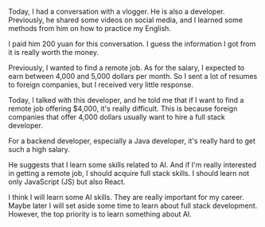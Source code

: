 Today, I had a conversation with a vlogger. He is also a developer. Previously, he shared some videos on social media, and I learned some methods from him on how to practice my English.

I paid him 200 yuan for this conversation. I guess the information I got from it is really worth the money.

Previously, I wanted to find a remote job. As for the salary, I expected to earn between 4,000 and 5,000 dollars per month. So I sent a lot of resumes to foreign companies, but I received very little response. 

Today, I talked with this developer, and he told me that if I want to find a remote job offering $4,000, it's really difficult. This is because foreign companies that offer 4,000 dollars usually want to hire a full stack developer.

For a backend developer, especially a Java developer, it's really hard to get such a high salary.

He suggests that I learn some skills related to AI. And if I'm really interested in getting a remote job, I should acquire full stack skills. I should learn not only JavaScript (JS) but also React.

I think I will learn some AI skills. They are really important for my career. Maybe later I will set aside some time to learn about full stack development. However, the top priority is to learn something about AI.

